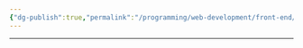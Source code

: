 ```yaml
---
{"dg-publish":true,"permalink":"/programming/web-development/front-end/react-js/001-react-fundamentals/004-props/001-props/","tags":["programming","ReactJS","javascript"]}
---
```


---





